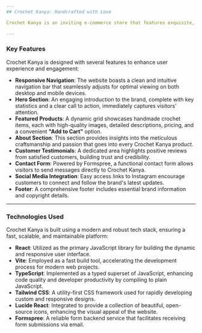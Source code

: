 ```yaml
---
## Crochet Kanya: Handcrafted with Love

Crochet Kanya is an inviting e-commerce store that features exquisite, **handmade crochet creations**. Every item, from comforting baby blankets to distinctive home décor pieces, is crafted with dedication and affection. The website offers customers a pleasant Browse experience, enabling them to discover products, read customer feedback, and easily get in touch.

---
```

### Key Features

Crochet Kanya is designed with several features to enhance user experience and engagement:

* **Responsive Navigation**: The website boasts a clean and intuitive navigation bar that seamlessly adjusts for optimal viewing on both desktop and mobile devices.
* **Hero Section**: An engaging introduction to the brand, complete with key statistics and a clear call to action, immediately captures visitors' attention.
* **Featured Products**: A dynamic grid showcases handmade crochet items, each with high-quality images, detailed descriptions, pricing, and a convenient **"Add to Cart"** option.
* **About Section**: This section provides insights into the meticulous craftsmanship and passion that goes into every Crochet Kanya product.
* **Customer Testimonials**: A dedicated area highlights positive reviews from satisfied customers, building trust and credibility.
* **Contact Form**: Powered by Formspree, a functional contact form allows visitors to send messages directly to Crochet Kanya.
* **Social Media Integration**: Easy access links to Instagram encourage customers to connect and follow the brand's latest updates.
* **Footer**: A comprehensive footer includes essential brand information and copyright details.

---
### Technologies Used

Crochet Kanya is built using a modern and robust tech stack, ensuring a fast, scalable, and maintainable platform:

* **React**: Utilized as the primary JavaScript library for building the dynamic and responsive user interface.
* **Vite**: Employed as a fast build tool, accelerating the development process for modern web projects.
* **TypeScript**: Implemented as a typed superset of JavaScript, enhancing code quality and developer productivity by compiling to plain JavaScript.
* **Tailwind CSS**: A utility-first CSS framework used for rapidly developing custom and responsive designs.
* **Lucide React**: Integrated to provide a collection of beautiful, open-source icons, enhancing the visual appeal of the website.
* **Formspree**: A reliable form backend service that facilitates receiving form submissions via email.
